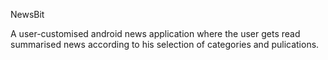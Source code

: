 NewsBit

A user-customised android news application where the user gets read summarised news according to his selection of categories and pulications.
